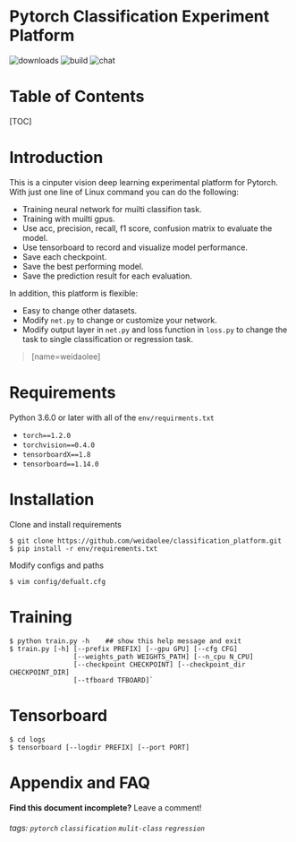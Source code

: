 Pytorch Classification Experiment Platform
===
![downloads](https://img.shields.io/github/downloads/atom/atom/total.svg)
![build](https://img.shields.io/appveyor/ci/:user/:repo.svg)
![chat](https://img.shields.io/discord/:serverId.svg)

# Table of Contents
[TOC]

# Introduction
This is a cinputer vision deep learning experimental platform for Pytorch. With just one line of Linux command you can do the following: 
* Training neural network for muilti classifion task.
* Training with muilti gpus.
* Use acc, precision, recall, f1 score, confusion matrix to evaluate the model.
* Use tensorboard to record and visualize model performance.
* Save each checkpoint.
* Save the best performing model.
* Save the prediction result for each evaluation.

In addition, this platform is flexible:
* Easy to change other datasets.
* Modify `net.py` to change or customize your network.
* Modify output layer in `net.py` and loss function in `loss.py` to change the task to single classification or regression task.


> [name=weidaolee]

# Requirements
Python 3.6.0 or later with all of the `env/requirments.txt`
* `torch==1.2.0`
* `torchvision==0.4.0`
* `tensorboardX==1.8`
* `tensorboard==1.14.0`

# Installation
Clone and install requirements
```
$ git clone https://github.com/weidaolee/classification_platform.git
$ pip install -r env/requirements.txt
```

Modify configs and paths
```
$ vim config/defualt.cfg
```
# Training
```
$ python train.py -h    ## show this help message and exit
$ train.py [-h] [--prefix PREFIX] [--gpu GPU] [--cfg CFG]
                [--weights_path WEIGHTS_PATH] [--n_cpu N_CPU]
                [--checkpoint CHECKPOINT] [--checkpoint_dir CHECKPOINT_DIR]
                [--tfboard TFBOARD]`
```

# Tensorboard
```
$ cd logs
$ tensorboard [--logdir PREFIX] [--port PORT]
```

# Appendix and FAQ


**Find this document incomplete?** Leave a comment!


###### tags: `pytorch` `classification` `mulit-class` `regression`
